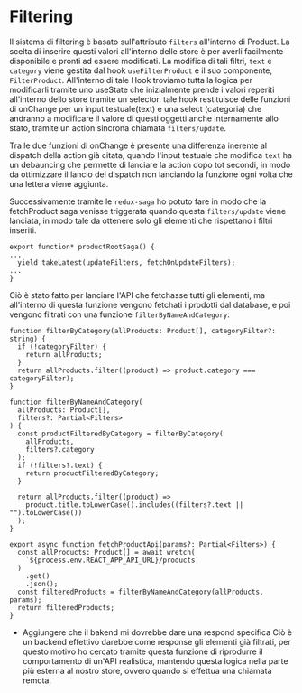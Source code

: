 # Filtering

Il sistema di filtering è basato sull'attributo `filters` all'interno di Product. La scelta di inserire questi valori all'interno delle store è per averli facilmente disponibile e pronti ad essere modificati.
La modifica di tali filtri, `text` e `category` viene gestita dal hook `useFilterProduct` e il suo componente, `FilterProduct`. All'interno di tale Hook troviamo tutta la logica per modificarli tramite uno useState che inizialmente prende i valori reperiti all'interno dello store tramite un selector. tale hook restituisce delle funzioni di onChange per un input testuale(text) e una select (categoria) che andranno a modificare il valore di questi oggetti anche internamente allo stato, tramite un action sincrona chiamata `filters/update`.

Tra le due funzioni di onChange è presente una differenza inerente al dispatch della action già citata, quando l'input testuale che modifica `text` ha un debauncing che permette di lanciare la action dopo tot secondi, in modo da ottimizzare il lancio del dispatch non lanciando la funzione ogni volta che una lettera viene aggiunta.

Successivamente tramite le `redux-saga` ho potuto fare in modo che la fetchProduct saga venisse triggerata quando questa `filters/update` viene lanciata, in modo tale da ottenere solo gli elementi che rispettano i filtri inseriti.

```
export function* productRootSaga() {
...
  yield takeLatest(updateFilters, fetchOnUpdateFilters);
...
}
```

Ciò è stato fatto per lanciare l'API che fetchasse tutti gli elementi, ma all'interno di questa funzione vengono fetchati i prodotti dal database, e poi vengono filtrati con una funzione `filterByNameAndCategory`:

```
function filterByCategory(allProducts: Product[], categoryFilter?: string) {
  if (!categoryFilter) {
    return allProducts;
  }
  return allProducts.filter((product) => product.category === categoryFilter);
}

function filterByNameAndCategory(
  allProducts: Product[],
  filters?: Partial<Filters>
) {
  const productFilteredByCategory = filterByCategory(
    allProducts,
    filters?.category
  );
  if (!filters?.text) {
    return productFilteredByCategory;
  }

  return allProducts.filter((product) =>
    product.title.toLowerCase().includes((filters?.text || "").toLowerCase())
  );
}

export async function fetchProductApi(params?: Partial<Filters>) {
  const allProducts: Product[] = await wretch(
    `${process.env.REACT_APP_API_URL}/products`
  )
    .get()
    .json();
  const filteredProducts = filterByNameAndCategory(allProducts, params);
  return filteredProducts;
}
```

- Aggiungere che il bakend mi dovrebbe dare una respond specifica
  Ciò è un backend effettivo darebbe come response gli elementi già filtrati, per questo motivo ho cercato tramite questa funzione di riprodurre il comportamento di un'API realistica, mantendo questa logica nella parte più esterna al nostro store, ovvero quando si effettua una chiamata remota.
